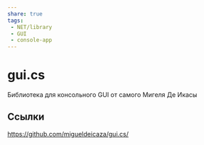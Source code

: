 ```yaml
---
share: true
tags: 
 - NET/library
 - GUI
 - console-app
---
```

# gui.cs
Библиотека для консольного GUI от самого Мигеля Де Икасы
## Ссылки
https://github.com/migueldeicaza/gui.cs/
